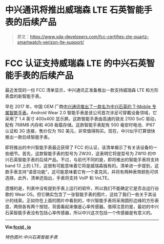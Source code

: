# 中兴通讯将推出威瑞森 LTE 石英智能手表的后续产品

> 原文：<https://www.xda-developers.com/fcc-certifies-zte-quartz-smartwatch-verizon-lte-support/>

# FCC 认证支持威瑞森 LTE 的中兴石英智能手表的后续产品

最近发现的一份 FCC 清单显示，中兴通讯正准备推出一款支持威瑞森 LTE 和方形表盘的新智能手表。

早在 2017 年，中国 OEM 厂商[中兴通讯推出了一款名为中兴石英的 T-Mobile 专属智能手表](https://www.xda-developers.com/zte-announces-the-t-mobile-exclusive-zte-quartz-smartwatch-with-android-wear-2-0/)。Android Wear 2.0 智能手表是该公司首次涉足可穿戴设备领域，它采用了 1.4 英寸 400x400 显示屏。这款智能手表由高通的骁龙 2100 SoC 驱动，配有 768MB 内存和 4GB 板载存储。这款智能手表配有 500 毫安时电池、IP67 认证和 3G 连接，售价仅为 192 美元，非常值得购买。现在，中兴似乎打算很快推出一款后续智能手表。

即将推出的中兴智能手表最近获得了 FCC 的认证，该清单揭示了有关该设备的一些细节。首先，这款智能手表的型号为 ZW20，这表明它将是型号为 ZW10 的中兴石英智能手表的后续产品。不过，与前代不同的是，即将推出的智能手表将支持 band 13 上的 LTE，这很有可能意味着它将是威瑞森独有的。清单进一步提到，这款手表支持“语音功能”，这可能意味着它有一个麦克风，并将有两种表带颜色可供选择。此外，清单还指出，手表将支持 VoIP 和 VoLTE。

遗憾的是，列表中没有提到手表上运行的软件，所以我们不能确定它是否会运行谷歌的 Wear OS。但它确实包含了一张智能手表的图片，这给了我们一些关于其设计的线索。正如你在上面的图片中看到的，中兴智能手表将采用圆形边缘的方形表盘，两侧各有两个按钮，背面看起来像是心率传感器。值得注意的是，最初的中兴石英智能手表没有包括心率传感器，所以中兴这次包括一个传感器是有意义的。

* * *

**Via:[fccid . io](https://fccid.io/SRQ-ZW20)**

*特色图片:中兴石英智能手表*